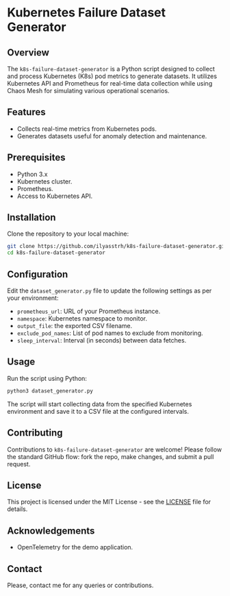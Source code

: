 # Kubernetes Failure Dataset Generator

## Overview
The `k8s-failure-dataset-generator` is a Python script designed to collect and process Kubernetes (K8s) pod metrics to generate datasets. It utilizes Kubernetes API and Prometheus for real-time data collection while using Chaos Mesh for simulating various operational scenarios.

## Features
- Collects real-time metrics from Kubernetes pods.
- Generates datasets useful for anomaly detection and maintenance.

## Prerequisites
- Python 3.x
- Kubernetes cluster.
- Prometheus.
- Access to Kubernetes API.

## Installation
Clone the repository to your local machine:

```sh
git clone https://github.com/ilyasstrh/k8s-failure-dataset-generator.git
cd k8s-failure-dataset-generator
```


## Configuration
Edit the `dataset_generator.py` file to update the following settings as per your environment:
- `prometheus_url`: URL of your Prometheus instance.
- `namespace`: Kubernetes namespace to monitor.
- `output_file`: the exported CSV filename.
- `exclude_pod_names`: List of pod names to exclude from monitoring.
- `sleep_interval`: Interval (in seconds) between data fetches.

## Usage
Run the script using Python:

```sh
python3 dataset_generator.py
```


The script will start collecting data from the specified Kubernetes environment and save it to a CSV file at the configured intervals.

## Contributing
Contributions to `k8s-failure-dataset-generator` are welcome! Please follow the standard GitHub flow: fork the repo, make changes, and submit a pull request.

## License
This project is licensed under the MIT License - see the [LICENSE](LICENSE) file for details.

## Acknowledgements
- OpenTelemetry for the demo application.

## Contact
Please, contact me for any queries or contributions.
